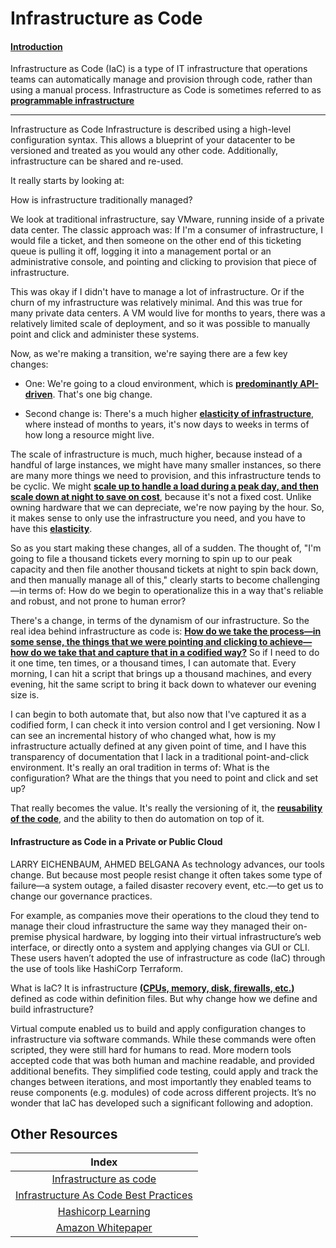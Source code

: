 # Infrastructure as Code


#### <ins>Introduction</ins>

Infrastructure­ as ­Code (IaC) is a type of IT infrastructure that operations teams can automatically manage and provision through code, rather than using a manual process. Infrastructure­ as ­Code is sometimes referred to as <ins><b>programmable infrastructure</ins></b>

---

Infrastructure as Code
Infrastructure is described using a high-level configuration syntax. This allows a blueprint of your datacenter to be versioned and treated as you would any other code. Additionally, infrastructure can be shared and re-used.


It really starts by looking at: 

How is infrastructure traditionally managed?

We look at traditional infrastructure, say VMware, running inside of a private data center. The classic approach was: If I'm a consumer of infrastructure, I would file a ticket, and then someone on the other end of this ticketing queue is pulling it off, logging it into a management portal or an administrative console, and pointing and clicking to provision that piece of infrastructure.

This was okay if I didn't have to manage a lot of infrastructure. Or if the churn of my infrastructure was relatively minimal. And this was true for many private data centers. A VM would live for months to years, there was a relatively limited scale of deployment, and so it was possible to manually point and click and administer these systems.

Now, as we're making a transition, we're saying there are a few key changes:

* One: We're going to a cloud environment, which is <ins><b>predominantly API-driven</ins></b>. That's one big change.

* Second change is: There's a much higher <ins><b>elasticity of infrastructure</ins></b>, where instead of months to years, it's now days to weeks in terms of how long a resource might live.

The scale of infrastructure is much, much higher, because instead of a handful of large instances, we might have many smaller instances, so there are many more things we need to provision, and this infrastructure tends to be cyclic. We might <ins><b>scale up to handle a load during a peak day, and then scale down at night to save on cost</ins></b>, because it's not a fixed cost. Unlike owning hardware that we can depreciate, we're now paying by the hour. So, it makes sense to only use the infrastructure you need, and you have to have this <ins><b>elasticity</ins></b>.

So as you start making these changes, all of a sudden. The thought of, "I'm going to file a thousand tickets every morning to spin up to our peak capacity and then file another thousand tickets at night to spin back down, and then manually manage all of this," clearly starts to become challenging—in terms of: How do we begin to operationalize this in a way that's reliable and robust, and not prone to human error?

There's a change, in terms of the dynamism of our infrastructure. So the real idea behind infrastructure as code is: <ins><b>How do we take the process—in some sense, the things that we were pointing and clicking to achieve—how do we take that and capture that in a codified way?</ins></b> So if I need to do it one time, ten times, or a thousand times, I can automate that. Every morning, I can hit a script that brings up a thousand machines, and every evening, hit the same script to bring it back down to whatever our evening size is.

I can begin to both automate that, but also now that I've captured it as a codified form, I can check it into version control and I get versioning. Now I can see an incremental history of who changed what, how is my infrastructure actually defined at any given point of time, and I have this transparency of documentation that I lack in a traditional point-and-click environment. It's really an oral tradition in terms of: What is the configuration? What are the things that you need to point and click and set up?

That really becomes the value. It's really the versioning of it, the <ins><b>reusability of the code</ins></b>, and the ability to then do automation on top of it.

#### Infrastructure as Code in a Private or Public Cloud

LARRY EICHENBAUM, AHMED BELGANA
As technology advances, our tools change. But because most people resist change it often takes some type of failure—a system outage, a failed disaster recovery event, etc.—to get us to change our governance practices.

For example, as companies move their operations to the cloud they tend to manage their cloud infrastructure the same way they managed their on-premise physical hardware, by logging into their virtual infrastructure’s web interface, or directly onto a system and applying changes via GUI or CLI. These users haven’t adopted the use of infrastructure as code (IaC) through the use of tools like HashiCorp Terraform.

What is IaC? It is infrastructure <ins><b>(CPUs, memory, disk, firewalls, etc.)</ins></b> defined as code within definition files. But why change how we define and build infrastructure?

Virtual compute enabled us to build and apply configuration changes to infrastructure via software commands. While these commands were often scripted, they were still hard for humans to read. More modern tools accepted code that was both human and machine readable, and provided additional benefits. They simplified code testing, could apply and track the changes between iterations, and most importantly they enabled teams to reuse components (e.g. modules) of code across different projects. It’s no wonder that IaC has developed such a significant following and adoption.


## Other Resources

| Index |
|:----------:|
|[Infrastructure as code](https://en.wikipedia.org/w/index.php?title=Infrastructure_as_code&oldid=903249795)
|[Infrastructure As Code Best Practices](https://stackify.com/what-is-infrastructure-as-code-how-it-works-best-practices-tutorials/)|
|[Hashicorp Learning](https://learn.hashicorp.com/)|
|[Amazon Whitepaper](https://www.amazon.co.uk/Infrastructure-as-Code-AWS-Whitepapers-ebook/dp/B074GGM4LK/ref=sr_1_17?crid=2O9RHCXFE7WEK&dchild=1&keywords=infrastructure+as+code&qid=1607365996&sprefix=Infras%2Caps%2C153&sr=8-17)|